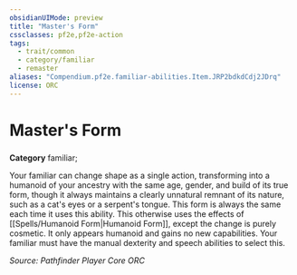 ```yaml
---
obsidianUIMode: preview
title: "Master's Form"
cssclasses: pf2e,pf2e-action
tags:
  - trait/common
  - category/familiar
  - remaster
aliases: "Compendium.pf2e.familiar-abilities.Item.JRP2bdkdCdj2JDrq"
license: ORC
---
```

# Master's Form

### 

**Category** familiar; 




Your familiar can change shape as a single action, transforming into a humanoid of your ancestry with the same age, gender, and build of its true form, though it always maintains a clearly unnatural remnant of its nature, such as a cat's eyes or a serpent's tongue. This form is always the same each time it uses this ability. This otherwise uses the effects of [[Spells/Humanoid Form|Humanoid Form]], except the change is purely cosmetic. It only appears humanoid and gains no new capabilities. Your familiar must have the manual dexterity and speech abilities to select this.

*Source: Pathfinder Player Core*
*ORC*